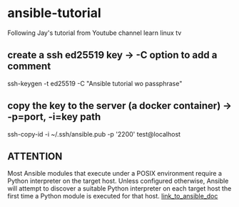 # ansible-tutorial
Following Jay's tutorial from Youtube channel learn linux tv


## create a ssh ed25519 key -> -C option to add a comment
ssh-keygen -t ed25519 -C "Ansible tutorial wo passphrase"

## copy the key to the server (a docker container) -> -p=port, -i=key path
ssh-copy-id -i ~/.ssh/ansible.pub -p '2200' test@localhost

## ATTENTION
Most Ansible modules that execute under a POSIX environment require a Python interpreter on the target host. Unless configured otherwise, Ansible will attempt to discover a suitable Python interpreter on each target host the first time a Python module is executed for that host. [link_to_ansible_doc](https://docs.ansible.com/ansible/latest/reference_appendices/interpreter_discovery.html)
